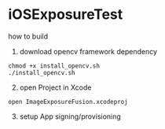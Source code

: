 # iOSExposureTest

how to build
1. download opencv framework dependency
```
chmod +x install_opencv.sh
./install_opencv.sh
```
2. open Project in Xcode
```
open ImageExposureFusion.xcodeproj
```
3. setup App signing/provisioning
